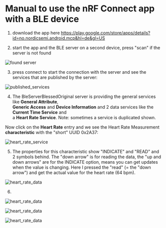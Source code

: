 # Manual to use the nRF Connect app with a BLE device

1) download the app here https://play.google.com/store/apps/details?id=no.nordicsemi.android.mcp&hl=de&gl=US

2) start the app and the BLE server on a second device, press "scan" if the server is not found 

![found server](https://github.com/MichaelsPlayground/BleServerBlessedOriginal/blob/master/docs/server01.png?raw=true)

3) press connect to start the connection with the server and see the services that are published by the server:

![published_services](https://github.com/MichaelsPlayground/BleServerBlessedOriginal/blob/master/docs/server02.png?raw=true)

4) The BleServerBlessedOriginal server is providing the general services like **General Attribute**,  
**Generic Access** and **Device Information** and 2 data services like the **Current Time Service** and   
a **Heart Rate Service**. Note: sometimes a service is duplicated shown. 

Now click on the **Heart Rate** entry and we see the Heart Rate Measurement **characteristic** with the "short" UUID 0x2A37:

![heart_rate_service](https://github.com/MichaelsPlayground/BleServerBlessedOriginal/blob/master/docs/server03.png?raw=true)

5) The properties for this characteristic show "INDICATE" and "READ" and 2 symbols behind. The "down arrow" is for reading the data, 
the "up and down arrows" are for the INDICATE option, means you can get updates when the value is changing. Here I pressed the "read" 
(= the "down arrow") and get the actual value for the heart rate (64 bpm).

![heart_rate_data](https://github.com/MichaelsPlayground/BleServerBlessedOriginal/blob/master/docs/server04.png?raw=true)

6) 

![heart_rate_data](https://github.com/MichaelsPlayground/BleServerBlessedOriginal/blob/master/docs/server05.png?raw=true)



![heart_rate_data](https://github.com/MichaelsPlayground/BleServerBlessedOriginal/blob/master/docs/server06.png?raw=true)


![heart_rate_data](https://github.com/MichaelsPlayground/BleServerBlessedOriginal/blob/master/docs/server07.png?raw=true)

